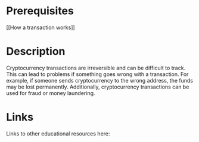 # Prerequisites
[[How a transaction works]]

# Description
  
Cryptocurrency transactions are irreversible and can be difficult to track. This can lead to problems if something goes wrong with a transaction. For example, if someone sends cryptocurrency to the wrong address, the funds may be lost permanently. Additionally, cryptocurrency transactions can be used for fraud or money laundering.

# Links
Links to other educational resources here: